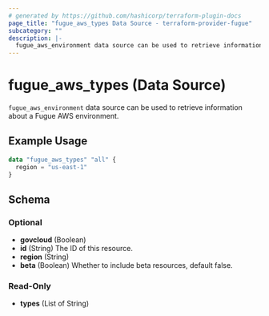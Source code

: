 ```yaml
---
# generated by https://github.com/hashicorp/terraform-plugin-docs
page_title: "fugue_aws_types Data Source - terraform-provider-fugue"
subcategory: ""
description: |-
  fugue_aws_environment data source can be used to retrieve information about a Fugue AWS environment.
---
```


# fugue_aws_types (Data Source)

`fugue_aws_environment` data source can be used to retrieve information about a Fugue AWS environment.

## Example Usage

```terraform
data "fugue_aws_types" "all" {
  region = "us-east-1"
}
```

<!-- schema generated by tfplugindocs -->
## Schema

### Optional

- **govcloud** (Boolean)
- **id** (String) The ID of this resource.
- **region** (String)
- **beta** (Boolean) Whether to include beta resources, default false.

### Read-Only

- **types** (List of String)


